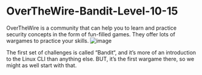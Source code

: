 # OverTheWire-Bandit-Level-10-15
OverTheWire is a community that can help you to learn and practice security concepts in the form of fun-filled games. They offer lots of wargames to practice your skills.
![image](https://user-images.githubusercontent.com/84661482/132090123-7d5d695d-fb67-4596-ad81-f0bf3de50cb8.png)


The first set of challenges is called “Bandit“, and it’s more of an introduction to the Linux CLI than anything else. BUT, it’s the first wargame there, so we might as well start with that.
